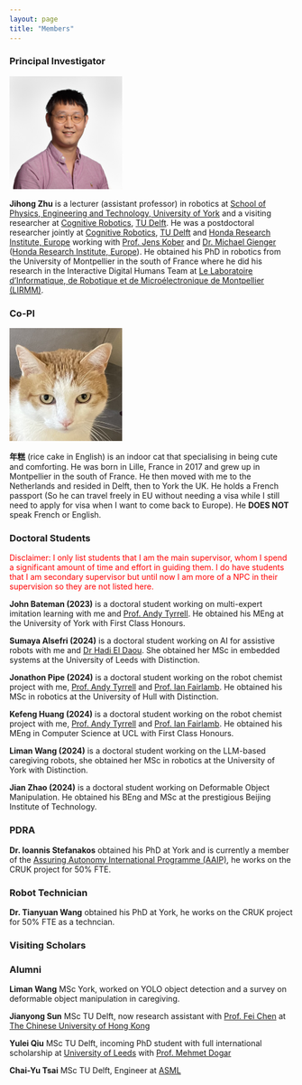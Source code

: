 ```yaml
---
layout: page
title: "Members"
---
```

<h3 style="text-align: left;">
	Principal Investigator
</h3>
<img src="/assets/images/Jihong-Zhu.jpg" alt="" width="200" height="200" />

<p style="text-align: left;">
<b>Jihong Zhu</b> is a lecturer (assistant professor) in robotics at <a href="https://www.york.ac.uk/physics-engineering-technology/">School of Physics, Engineering and Technology, University of York</a> and a visiting researcher at  <a href="https://www.tudelft.nl/en/3me/about/departments/cognitive-robotics-cor/">Cognitive Robotics</a>, <a href="https://www.tudelft.nl/en">TU Delft</a>. He was a postdoctoral researcher jointly at <a href="https://www.tudelft.nl/en/3me/about/departments/cognitive-robotics-cor/">Cognitive Robotics</a>, <a href="https://www.tudelft.nl/en">TU Delft</a> and <a href="https://www.honda-ri.de/">Honda Research Institute, Europe</a> working with <a href="http://www.jenskober.de/">Prof. Jens Kober</a> and <a href="https://scholar.google.de/citations?user=oU2jyxMAAAAJ&hl=en">Dr. Michael Gienger</a> (<a href="https://www.honda-ri.de/">Honda Research Institute, Europe</a>). He obtained his PhD in robotics from the University of Montpellier in the south of France where he did his research in the Interactive Digital Humans Team at <a href="https://https://www.lirmm.fr/">Le Laboratoire d’Informatique, de Robotique et de Microélectronique de Montpellier (LIRMM)</a>.
</p>

<h3 style="text-align: left;">
	Co-PI
</h3>
<img src="/assets/images/niangao.jpg" alt="" width="200" height="200" />
<p style="text-align: left;">
<b>年糕</b> (rice cake in English) is an indoor cat that specialising in being cute and comforting. He was born in Lille, France in 2017 and grew up in Montpellier in the south of France. He then moved with me to the Netherlands and resided in Delft, then to York the UK. He holds a French passport (So he can travel freely in EU without needing a visa while I still need to apply for visa when I want to come back to Europe). He <b>DOES NOT</b> speak French or English.
</p>
<!-- 
<h3 style="text-align: left;">
	Postdocs
</h3>
 -->
<h3 style="text-align: left;">
	Doctoral Students
</h3>
<p style="text-align: left;">
	<font color=red>
		Disclaimer: I only list students that I am the main supervisor, whom I spend a significant amount of time and effort in guiding them. I do have students that I am secondary supervisor but until now I am more of a NPC in their supervision so they are not listed here. 
	</font>
</p>

<p style="text-align: left;">
<b>John Bateman (2023)</b> is a doctoral student working on multi-expert imitation learning with me and <a href="https://www.york.ac.uk/physics-engineering-technology/people/andy_tyrrell/">Prof. Andy Tyrrell</a>.  He obtained his MEng at the University of York with First Class Honours.
</p>
<p style="text-align: left;">
<b>Sumaya Alsefri (2024)</b> is a doctoral student working on AI for assistive robots with me and <a href="https://www.york.ac.uk/physics-engineering-technology/people/hadieldaou/">Dr Hadi El Daou</a>. She obtained her MSc in embedded systems at the University of Leeds with Distinction.
</p>

<p style="text-align: left;">
<b>Jonathon Pipe (2024)</b> is a doctoral student working on the robot chemist project with me, <a href="https://www.york.ac.uk/physics-engineering-technology/people/andy_tyrrell/">Prof. Andy Tyrrell</a> and <a href="https://www.york.ac.uk/chemistry/people/ifairlamb/">Prof. Ian Fairlamb</a>. He obtained his MSc in robotics at the University of Hull with Distinction.
</p>

<p style="text-align: left;">
<b>Kefeng Huang (2024)</b> is a doctoral student working on the robot chemist project with me, <a href="https://www.york.ac.uk/physics-engineering-technology/people/andy_tyrrell/">Prof. Andy Tyrrell</a> and <a href="https://www.york.ac.uk/chemistry/people/ifairlamb/">Prof. Ian Fairlamb</a>. He obtained his MEng in Computer Science at UCL with First Class Honours.
</p>

<p style="text-align: left;">
<b>Liman Wang (2024)</b> is a doctoral student working on the LLM-based caregiving robots, she obtained her MSc in robotics at the University of York with Distinction.
</p>

<p style="text-align: left;">
<b>Jian Zhao (2024)</b> is a doctoral student working on Deformable Object Manipulation. He obtained his BEng and MSc at the prestigious Beijing Institute of Technology.
</p>



<h3 style="text-align: left;">
	PDRA
</h3>
<p style="text-align: left;">
<b>Dr. Ioannis Stefanakos</b> obtained his PhD at York and is currently a member of the <a href="https://www.york.ac.uk/assuring-autonomy/">Assuring Autonomy International Programme (AAIP)</a>, he works on the CRUK project for 50% FTE.
</p>

<h3 style="text-align: left;">
	Robot Technician
</h3>
<p style="text-align: left;">
<b>Dr. Tianyuan Wang</b> obtained his PhD at York, he works on the CRUK project for 50% FTE as a techncian.
</p>

<h3 style="text-align: left;">
	Visiting Scholars
</h3>

<h3 style="text-align: left;">
	Alumni
</h3>
<p style="text-align: left;">
<b>Liman Wang</b> MSc York, worked on YOLO object detection and a survey on deformable object manipulation in caregiving.
</p>
<p style="text-align: left;">
<b>Jianyong Sun</b> MSc TU Delft, now research assistant with <a href="https://www4.mae.cuhk.edu.hk/peoples/chen-fei/">Prof. Fei Chen</a> at <a href="https://www.cuhk.edu.hk/english/index.html">The Chinese University of Hong Kong</a>
</p>
<p style="text-align: left;">
<b>Yulei Qiu</b> MSc TU Delft, incoming PhD student with full international scholarship at <a href="https://www.leeds.ac.uk/">University of Leeds</a> with <a href="https://eps.leeds.ac.uk/computing/staff/743/dr-mehmet-dogar">Prof. Mehmet Dogar</a>
</p>
<p style="text-align: left;">
<b>Chai-Yu Tsai</b> MSc TU Delft, Engineer at <a href="https://www.asml.com/en">ASML</a> 
</p>
